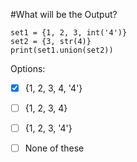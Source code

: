 #What will be the Output?

```
set1 = {1, 2, 3, int('4')}
set2 = {3, str(4)}
print(set1.union(set2))
```

Options:
- [X] {1, 2, 3, 4, '4'}

- [ ] {1, 2, 3, 4}

- [ ] {1, 2, 3, '4'}

- [ ] None of these
